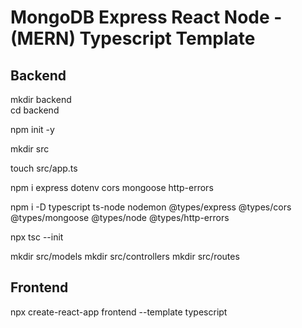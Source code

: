 # MongoDB Express React Node - (MERN) Typescript Template

## Backend

<!-- Create a directory for the backend -->

mkdir backend  
cd backend

<!-- Initialize the project -->

npm init -y

<!-- Create a directory for the source files -->

mkdir src

<!-- Create a file for the App -->

touch src/app.ts

<!-- Install the dependencies -->

npm i express dotenv cors mongoose http-errors

<!-- Install the devDependancies -->

npm i -D typescript ts-node nodemon @types/express @types/cors @types/mongoose @types/node @types/http-errors

<!-- Initialize the Typescript config file -->

npx tsc --init

<!-- Create directory for the Model, Controller and Routes Folder -->

mkdir src/models
mkdir src/controllers
mkdir src/routes

## Frontend

<!-- Install Create React App using npx with Typescript template -->

npx create-react-app frontend --template typescript
